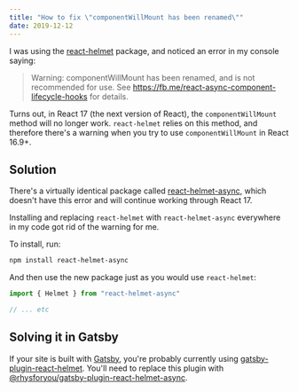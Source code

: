 ```yaml
---
title: "How to fix \"componentWillMount has been renamed\""
date: 2019-12-12
---
```

I was using the [react-helmet](https://npm.im/react-helmet) package, and noticed an error in my console saying:

> Warning: componentWillMount has been renamed, and is not recommended for use. See https://fb.me/react-async-component-lifecycle-hooks for details.

Turns out, in React 17 (the next version of React), the `componentWillMount` method will no longer work. `react-helmet` relies on this method, and therefore there's a warning when you try to use `componentWillMount` in React 16.9+.

## Solution

There's a virtually identical package called [react-helmet-async](https://npm.im/react-helmet-async), which doesn't have this error and will continue working through React 17.

Installing and replacing `react-helmet` with `react-helmet-async` everywhere in my code got rid of the warning for me.

To install, run:

```bash
npm install react-helmet-async
```

And then use the new package just as you would use `react-helmet`:

```javascript
import { Helmet } from "react-helmet-async"

// ... etc
```

## Solving it in Gatsby

If your site is built with [Gatsby](https://gatsbyjs.org/), you're probably currently using [gatsby-plugin-react-helmet](https://www.gatsbyjs.org/packages/gatsby-plugin-react-helmet/). You'll need to replace this plugin with [@rhysforyou/gatsby-plugin-react-helmet-async](https://www.gatsbyjs.org/packages/@rhysforyou/gatsby-plugin-react-helmet-async).
